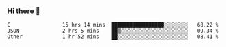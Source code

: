### Hi there 👋

<!--
**WShiBin/WShiBin** is a ✨ _special_ ✨ repository because its `README.md` (this file) appears on your GitHub profile.

Here are some ideas to get you started:

- 🔭 I’m currently working on ...
- 🌱 I’m currently learning ...
- 👯 I’m looking to collaborate on ...
- 🤔 I’m looking for help with ...
- 💬 Ask me about ...
- 📫 How to reach me: ...
- 😄 Pronouns: ...
- ⚡ Fun fact: ...
-->

<!--START_SECTION:waka-->

```text
C                 15 hrs 14 mins  █████████████████░░░░░░░░   68.22 %
JSON              2 hrs 5 mins    ██▒░░░░░░░░░░░░░░░░░░░░░░   09.34 %
Other             1 hr 52 mins    ██░░░░░░░░░░░░░░░░░░░░░░░   08.41 %
```

<!--END_SECTION:waka-->
